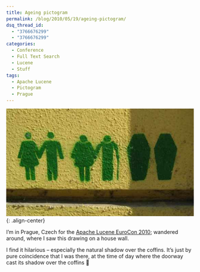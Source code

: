 ```yaml
---
title: Ageing pictogram
permalink: /blog/2010/05/19/ageing-pictogram/
dsq_thread_id:
  - "3766676299"
  - "3766676299"
categories:
  - Conference
  - Full Text Search
  - Lucene
  - Stuff
tags:
  - Apache Lucene
  - Pictogram
  - Prague
---
```

![Ageing Pictogram](/wp-content/uploads/AgeingPictogram.jpg){: .align-center}

I’m in Prague, Czech for the [Apache Lucene EuroCon 2010](http://www.lucene-eurocon.org/ "Conference website"); wandered around, where I saw this drawing on a house wall.

I find it hilarious – especially the natural shadow over the coffins. It’s just by pure coincidence that I was there, at the time of day where the doorway cast its shadow over the coffins 🙂
